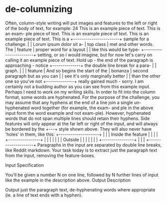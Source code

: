 # de-columnizing
Often, column-style writing will put images and features to the left or right of the body of text, for example:
24
This is an example piece of text. This is an exam-
ple piece of text. This is an example piece of
text. This is an example
piece of text. This is a +-----------------------+
sample for a challenge.  |                       |
Lorum ipsum dolor sit a- |       top class       |
met and other words. The |        feature        |
proper word for a layout |                       |
like this would be type- +-----------------------+
setting, or so I would
imagine, but for now let's carry on calling it an
example piece of text. Hold up - the end of the
                 paragraph is approaching - notice
+--------------+ the double line break for a para-
|              | graph.
|              |
|   feature    | And so begins the start of the
|   bonanza    | second paragraph but as you can
|              | see it's only marginally better
|              | than the other one so you've not
+--------------+ really gained much - sorry. I am
                 certainly not a budding author
as you can see from this example input. Perhaps I
need to work on my writing skills.
In order to fit into the column format, some words are hyphenated. For the purpose of the challenge, you may assume that any hyphens at the end of a line join a single un-hyphenated word together (for example, the exam- and ple in the above input form the word example and not exam-ple). However, hyphenated words that do not span multiple lines should retain their hyphens. Side features will only appear at the far left or right of the input, and will always be bordered by the +---+ style shown above. They will also never have 'holes' in them, like this:
+--------------------+
|                    |
| Inside the feature |
|                    |
| +----------------+ |
| |                | |
| |     Outside    | |
| |                | |
| +----------------+ |
|                    |
+--------------------+
Paragraphs in the input are separated by double line breaks, like Reddit markdown. Your task today is to extract just the paragraph text from the input, removing the feature-boxes.

Input Specification

You'll be given a number N on one line, followed by N further lines of input like the example in the description above.
Output Description

Output just the paragraph text, de-hyphenating words where appropriate (ie. a line of text ends with a hyphen).
